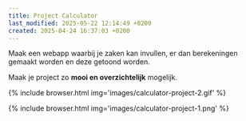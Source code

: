 ```yaml
---
title: Project Calculator
last_modified: 2025-05-22 12:14:49 +0200
created: 2025-04-24 16:37:03 +0200
---
```


Maak een webapp waarbij je zaken kan invullen, er dan berekeningen gemaakt worden en deze getoond worden.

Maak je project zo **mooi en overzichtelijk** mogelijk.

{% include browser.html img='images/calculator-project-2.gif' %}

{% include browser.html img='images/calculator-project-1.png' %}
